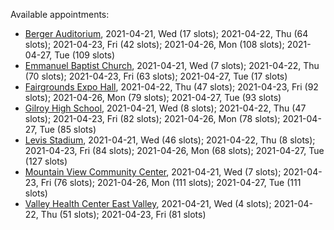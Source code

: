 Available appointments:

* [Berger Auditorium](https://schedulecare.sccgov.org/mychartprd/SignupAndSchedule/EmbeddedSchedule?id=132694&vt=1277&dept=101064003), 2021-04-21, Wed (17 slots); 2021-04-22, Thu (64 slots); 2021-04-23, Fri (42 slots); 2021-04-26, Mon (108 slots); 2021-04-27, Tue (109 slots)
* [Emmanuel Baptist Church](https://schedulecare.sccgov.org/mychartprd/SignupAndSchedule/EmbeddedSchedule?id=132871&vt=1277&dept=101064006), 2021-04-21, Wed (7 slots); 2021-04-22, Thu (70 slots); 2021-04-23, Fri (63 slots); 2021-04-27, Tue (17 slots)
* [Fairgrounds Expo Hall](https://schedulecare.sccgov.org/mychartprd/SignupAndSchedule/EmbeddedSchedule?id=132726&vt=1277&dept=101064002), 2021-04-22, Thu (47 slots); 2021-04-23, Fri (92 slots); 2021-04-26, Mon (79 slots); 2021-04-27, Tue (93 slots)
* [Gilroy High School](https://schedulecare.sccgov.org/mychartprd/SignupAndSchedule/EmbeddedSchedule?id=132980&vt=1277&dept=101064008), 2021-04-21, Wed (8 slots); 2021-04-22, Thu (47 slots); 2021-04-23, Fri (82 slots); 2021-04-26, Mon (78 slots); 2021-04-27, Tue (85 slots)
* [Levis Stadium](https://schedulecare.sccgov.org/mychartprd/SignupAndSchedule/EmbeddedSchedule?id=132723&vt=1277&dept=101064004), 2021-04-21, Wed (46 slots); 2021-04-22, Thu (8 slots); 2021-04-23, Fri (84 slots); 2021-04-26, Mon (68 slots); 2021-04-27, Tue (127 slots)
* [Mountain View Community Center](https://schedulecare.sccgov.org/mychartprd/SignupAndSchedule/EmbeddedSchedule?id=132472&vt=1277&dept=101064001), 2021-04-21, Wed (7 slots); 2021-04-23, Fri (76 slots); 2021-04-26, Mon (111 slots); 2021-04-27, Tue (111 slots)
* [Valley Health Center East Valley](https://schedulecare.sccgov.org/mychartprd/SignupAndSchedule/EmbeddedSchedule?id=132268&vt=1277&dept=101064007), 2021-04-21, Wed (4 slots); 2021-04-22, Thu (51 slots); 2021-04-23, Fri (81 slots)
